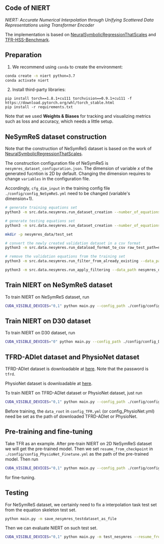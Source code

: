 ## Code of NIERT

_NIERT: Accurate Numerical Interpolation through Unifying Scattered Data Representations using Transformer Encoder_

The implementation is based on [NeuralSymbolicRegressionThatScales](https://github.com/SymposiumOrganization/NeuralSymbolicRegressionThatScales) and [TFR-HSS-Benchmark](https://github.com/shendu-sw/TFR-HSS-Benchmark).


## Preparation

1. We recommend using `conda` to create the environment:

```bash
conda create -n niert python=3.7
conda activate niert
```

2. Install third-party libraries:

```
pip install torch==1.8.1+cu111 torchvision==0.9.1+cu111 -f https://download.pytorch.org/whl/torch_stable.html
pip install -r requirements.txt
```

Note that we used **Weights & Biases** for tracking and visualizing metrics such as loss and accuracy, which needs a little setup.

## NeSymReS dataset construction

Note that the construction of NeSymReS dataset is based on the work of [NeuralSymbolicRegressionThatScales](https://github.com/SymposiumOrganization/NeuralSymbolicRegressionThatScales).

The construction configuration file of NeSymReS is `nesymres_dataset_configuration.json`. The dimension of variable $x$ of the generated fucntion is 2D by default. Changing the dimension requires to change `variables` in the configuration file.

Accordingly, `cfg_dim_input` in the training config file `./config/config_NeSymReS.yml` need to be changed (variable's dimension+1).

```bash
# generate training equations set
python3 -m src.data.nesymres.run_dataset_creation --number_of_equations 1000000 --no-debug

# generate testing equations set
python3 -m src.data.nesymres.run_dataset_creation --number_of_equations 150 --no-debug

mkdir -p nesymres_data/test_set

# convert the newly created validation dataset in a csv format
python3 -m src.data.nesymres.run_dataload_format_to_csv raw_test_path=nesymres_data/data/raw_datasets/150

# remove the validation equations from the training set
python3 -m src.data.nesymres.run_filter_from_already_existing --data_path nesymres_data/data/raw_datasets/1000000 --csv_path nesymres_data/test_set/test_nc.csv

python3 -m src.data.nesymres.run_apply_filtering --data_path nesymres_data/data/raw_datasets/1000000
```


## Train NIERT on NeSymReS dataset

To train NIERT on NeSymReS dataset, run

```bash
CUDA_VISIBLE_DEVICES="0,1" python main.py --config_path ./config/config_NeSymReS.yml
```

## Train NIERT on D30 dataset

To train NIERT on D30 dataset, run

```bash
CUDA_VISIBLE_DEVICES="0" python main.py --config_path ./config/config_D30.yml
```


## TFRD-ADlet dataset and PhysioNet dataset

TFRD-ADlet dataset is downloadable at [here](https://pan.baidu.com/s/14BipTer1fkilbRjrQNbKiQ). Note that the password is `tfrd`.

PhysioNet dataset is downloadable at [here](https://physionet.org/content/challenge-2012/1.0.0/).

To train NIERT on TFRD-ADlet dataset or PhysioNet dataset, just run

```bash
CUDA_VISIBLE_DEVICES="0,1" python main.py --config_path ./config/config_TFR.yml    # or config_PhysioNet.yml
```

Before training, the `data_root` in `config_TFR.yml` (or config_PhysioNet.yml) need be set as the path of downloaded TFRD-ADlet or PhysioNet.


## Pre-training and fine-tuning

Take TFR as an example. After pre-train NIERT on 2D NeSymReS dataset we will get the pre-trained model. Then we set `resume_from_checkpoint` in `./config/config_PhysioNet_Finetune.yml` as the path of the pre-trained model. Then run 

```bash
CUDA_VISIBLE_DEVICES="0,1" python main.py --config_path ./config/config_TFR.yml    # or config_PhysioNet_Finetune.yml
```
for fine-tuning.



## Testing

For NeSymReS dataset, we certainly need to fix a interpolation task test set from the equation skeleton test set.

```bash
python main.py -m save_nesymres_testdataset_as_file
```

Then we can evaluate NIERT on such test set.

```bash
CUDA_VISIBLE_DEVICES="0,1" python main.py -m test_nesymres --resume_from_checkpoint path_of_niert_checkpoint
```
